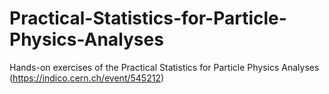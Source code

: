 # Practical-Statistics-for-Particle-Physics-Analyses
Hands-on exercises of the Practical Statistics for Particle Physics Analyses (https://indico.cern.ch/event/545212)
